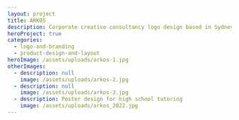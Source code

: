 ```yaml
---
layout: project
title: ARKOS
description: Corporate creative consultancy logo design based in Sydney and London.
heroProject: true
categories:
  - logo-and-branding
  - product-design-and-layout
heroImage: /assets/uploads/arkos-1.jpg
otherImages:
  - description: null
    image: /assets/uploads/arkos-2.jpg
  - description: null
    image: /assets/uploads/arkos-3.jpg
  - description: Poster design for high school tutoring
    image: /assets/uploads/arkos_2022.jpg
---
```

